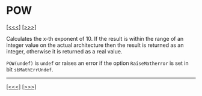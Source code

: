 # POW

[\[\<\<\<\]](ug_25.159.md) [\[\>\>\>\]](ug_25.161.md)

Calculates the x-th exponent of 10. If the result is within the range of
an integer value on the actual architecture then the result is returned
as an integer, otherwise it is returned as a real value.

`POW(undef)` is `undef` or raises an error if the option
`RaiseMatherror` is set in bit `sbMathErrUndef`.

-----

[\[\<\<\<\]](ug_25.159.md) [\[\>\>\>\]](ug_25.161.md)
